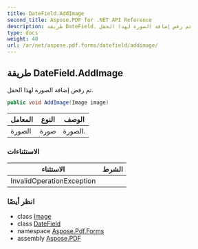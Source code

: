 ```yaml
---
title: DateField.AddImage
second_title: Aspose.PDF for .NET API Reference
description: طريقة DateField. تم رفض إضافة الصورة لهذا الحقل
type: docs
weight: 40
url: /ar/net/aspose.pdf.forms/datefield/addimage/
---
```

## طريقة DateField.AddImage

تم رفض إضافة الصورة لهذا الحقل.

```csharp
public void AddImage(Image image)
```

| المعامل | النوع | الوصف |
| --- | --- | --- |
| الصورة | صورة | الصورة. |

### الاستثناءات

| الاستثناء | الشرط |
| --- | --- |
| InvalidOperationException |  |

### انظر أيضًا

* class [Image](../../../aspose.pdf/image/)
* class [DateField](../)
* namespace [Aspose.Pdf.Forms](../../../aspose.pdf.forms/)
* assembly [Aspose.PDF](../../../)